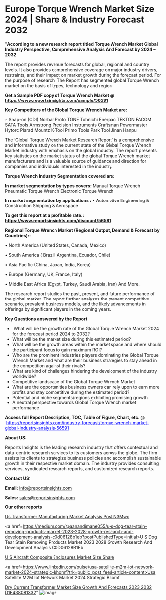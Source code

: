 # Europe Torque Wrench Market Size 2024 | Share & Industry Forecast 2032

"<strong>According to a new research report titled Torque Wrench Market Global Industry Perspective, Comprehensive Analysis And Forecast by 2024 – 2032</strong>

The report provides revenue forecasts for global, regional and country levels. It also provides comprehensive coverage on major industry drivers, restraints, and their impact on market growth during the forecast period. For the purpose of research, The Report has segmented global Torque Wrench market on the basis of types, technology and region

<strong>Get a Sample PDF copy of Torque Wrench Market </strong><strong>@<a href=https://www.reportsinsights.com/sample/56591 style=color:#0000ff;> https://www.reportsinsights.com/sample/56591</a></strong></font>

<strong>Key Competitors of the Global Torque Wrench Market are:</strong>

‣ Snap-on (CDI)
Norbar
Proto
TONE
Tohnichi
Enerpac
TEKTON
FACOM
SATA Tools
Armstrong
Precision Instruments
Craftsman
Powermaster
Hytorc
Plarad
Mountz
K-Tool
Primo Tools
Park Tool
Jinan Hanpu

The ‘Global Torque Wrench Market Research Report’ is a comprehensive and informative study on the current state of the Global Torque Wrench Market industry with emphasis on the global industry. The report presents key statistics on the market status of the global Torque Wrench market manufacturers and is a valuable source of guidance and direction for companies and individuals interested in the industry.

<strong>Torque Wrench Industry Segmentation covered are:</strong>

<strong>In market segmentation by types covers: </strong> 
Manual Torque Wrench
Pneumatic Torque Wrench
Electronic Torque Wrench



<strong>In market segmentation by applications :</strong> 
‣ Automotive
Engineering & Construction
Shipping & Aerospace

<strong>To get this report at a profitable rate.: <a href=https://www.reportsinsights.com/discount/56591 style=color:#0000ff;>https://www.reportsinsights.com/discount/56591</a></strong></font>

<strong>Regional Torque Wrench Market (Regional Output, Demand &amp; Forecast by Countries):-</strong>

• North America (United States, Canada, Mexico)

• South America ( Brazil, Argentina, Ecuador, Chile)

• Asia Pacific (China, Japan, India, Korea)

• Europe (Germany, UK, France, Italy)

• Middle East Africa (Egypt, Turkey, Saudi Arabia, Iran) And More.

The research report studies the past, present, and future performance of the global market. The report further analyzes the present competitive scenario, prevalent business models, and the likely advancements in offerings by significant players in the coming years.

<strong>Key Questions answered by the Report</strong>
<ul>
  <li> What will be the growth rate of the Global Torque Wrench Market 2024 for the forecast period 2024 to 2032?</li>
  <li>What will be the market size during this estimated period?</li>
  <li>What will be the growth areas within the market space and where should the participant focus to gain maximum ROI?</li>
  <li>Who are the prominent industries players dominating the Global Torque Wrench Market and what are their business strategies to stay ahead in the competition against their rivals?</li>
  <li>What are kind of challenges hindering the development of the industry worldwide?</li>
  <li>Competitive landscape of the Global Torque Wrench Market</li>
  <li>What are the opportunities business owners can rely upon to earn more profits and stay competitive during the estimated period?</li>
  <li>Potential and niche segments/regions exhibiting promising growth</li>
  <li>A neutral perspective towards Global Torque Wrench market performance</li>
</ul>
<strong>Access full Report Description, TOC, Table of Figure, Chart, etc. </strong>@  <a href=https://reportsinsights.com/industry-forecast/torque-wrench-market-global-industry-analysis-56591 style=color:#0000ff;>https://reportsinsights.com/industry-forecast/torque-wrench-market-global-industry-analysis-56591</a></font>

<strong><strong>About US</strong>:</strong>

Reports Insights is the leading research industry that offers contextual and data-centric research services to its customers across the globe. The firm assists its clients to strategize business policies and accomplish sustainable growth in their respective market domain. The industry provides consulting services, syndicated research reports, and customized research reports.

<strong>Contact US:</strong>

<p class=""""><b>Email:</b> <a href=mailto:info@reportsinsights.com>info@reportsinsights.com</a></p>
<p class=""""><b>Sales:</b> <a href=mailto:sales@reportsinsights.com>sales@reportsinsights.com</a></p>

<strong>Our other reports</strong>

<a href=https://www.linkedin.com/pulse/us-transformer-manufacturing-market-analysis-post-n3mwc/>Us Transformer Manufacturing Market Analysis Post N3Mwc</a>

<a href=https://medium.com/@aanandimane055/u-s-dog-tear-stain-removing-products-market-2023-2028-growth-research-and-development-analysis-c0d06128b1eb?postPublishedType=initial>U S Dog Tear Stain Removing Products Market 2023 2028 Growth Research And Development Analysis C0D06128B1Eb</a>

<a href=https://medium.com/@sharanidhi229/u-s-aircraft-composite-enclosures-market-size-share-post-covid-19-impact-analysis-automated-a1158e055bde>U S Aircraft Composite Enclosures Market Size Share</a>

<a href=https://www.linkedin.com/pulse/usa-satellite-m2m-iot-network-market-2024-strategic-bhomf?trk=public_post_feed-article-content>Usa Satellite M2M Iot Network Market 2024 Strategic Bhomf</a>

<a href=https://medium.com/@reportinsights.ja/dry-current-transformer-market-size-growth-and-forecasts-2023-2032-d1f438081332>Dry Current Transformer Market Size Growth And Forecasts 2023 2032 D1F438081332</a>"
![image](https://github.com/Reportsinsights123/RIgrowth/assets/158415881/c72845df-4329-449a-82a6-1b09be90db13)
